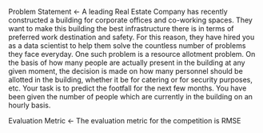 Problem Statement <-
A leading Real Estate Company has recently constructed a building for corporate offices and co-working spaces. They want to make this building the best infrastructure there is in terms of preferred work destination and safety. For this reason, they have hired you as a data scientist to help them solve the countless number of problems they face everyday.
One such problem is a resource allotment problem. On the basis of how many people are actually present in the building at any given moment, the decision is made on how many personnel should be allotted in the building, whether it be for catering or for security purposes, etc. 
Your task is to predict the footfall for the next few months. You have been given the number of people which are currently in the building on an hourly basis.

Evaluation Metric <-
The evaluation metric for the competition is RMSE

